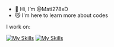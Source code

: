- 👋 Hi, I’m @Mati278xD
- 😼 I'm here to learn more about codes

I work on:

[![My Skills](https://skillicons.dev/icons?i=js)](https://skillicons.dev) [![My Skills](https://skillicons.dev/icons?i=py)](https://skillicons.dev)
<!---
Mati278xD/Mati278xD is a ✨ special ✨ repository because its `README.md` (this file) appears on your GitHub profile.
You can click the Preview link to take a look at your changes.
--->
